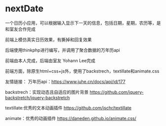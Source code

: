 
# nextDate
一个日历小应用，可以根据输入显示下一天的信息，包括日期，星期，农历等，是和室友合作完成

前端上模仿真实日历效果，有撕掉和回复效果

后端使用thinkphp进行编写，并调用了聚合数据的万年历api

前端由本人完成，后端由室友 Yohann Lee完成

前端方面，除原生html+css+js外，使用了backstrech，textillate和animate.css

友情链接：
万年历api：https://www.juhe.cn/docs/api/id/177

backstrech：实现动态且自适应的图片背景 https://github.com/jquery-backstretch/jquery-backstretch

textillate:优秀的文本动画插件 https://github.com/jschr/textillate

animate：优秀的动画插件 https://daneden.github.io/animate.css/


